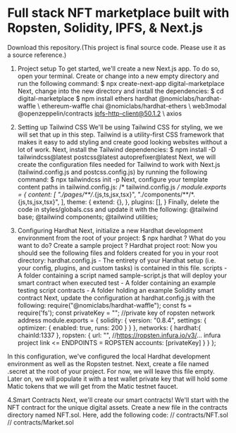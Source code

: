 # Full stack NFT marketplace built with Ropsten, Solidity, IPFS, & Next.js

Download this repository.(This project is final source code. Please use it as a source reference.)

1. Project setup
 To get started, we'll create a new Next.js app. To do so, open your terminal. Create or change into a new empty directory and run the following command:
  $ npx create-next-app digital-marketplace
 Next, change into the new directory and install the dependencies:
  $ cd digital-marketplace
  $ npm install ethers hardhat @nomiclabs/hardhat-waffle \ ethereum-waffle chai @nomiclabs/hardhat-ethers \ web3modal @openzeppelin/contracts ipfs-http-client@50.1.2 \ axios
  
2. Setting up Tailwind CSS
 We'll be using Tailwind CSS for styling, we we will set that up in this step.
 Tailwind is a utility-first CSS framework that makes it easy to add styling and create good looking websites without a lot of work.
 Next, install the Tailwind dependencies:
  $ npm install -D tailwindcss@latest postcss@latest autoprefixer@latest
 Next, we will create the configuration files needed for Tailwind to work with Next.js (tailwind.config.js and postcss.config.js) by running the following command:
  $ npx tailwindcss init -p
 Next, configure your template content paths in tailwind.config.js:
     /* tailwind.config.js */
    module.exports = {
      content: [
        "./pages/**/*.{js,ts,jsx,tsx}",
        "./components/**/*.{js,ts,jsx,tsx}",
      ],
      theme: {
        extend: {},
      },
      plugins: [],
    }
 Finally, delete the code in styles/globals.css and update it with the following:
 @tailwind base;
 @tailwind components;
 @tailwind utilities;
 
3. Configuring Hardhat
 Next, initialize a new Hardhat development environment from the root of your project:
  $ npx hardhat
   ? What do you want to do? Create a sample project
   ? Hardhat project root: <Choose default path>
 Now you should see the following files and folders created for you in your root directory:
  hardhat.config.js - The entirety of your Hardhat setup (i.e. your config, plugins, and custom tasks) is contained in this file.
  scripts - A folder containing a script named sample-script.js that will deploy your smart contract when executed
  test - A folder containing an example testing script
  contracts - A folder holding an example Solidity smart contract
 Next, update the configuration at hardhat.config.js with the following:
    require("@nomiclabs/hardhat-waffle");
    const fs = require('fs');
    const privateKey = ""; //private key of ropsten network address
    module.exports = {
      solidity: {
        version: "0.8.4",
        settings: {
          optimizer: {
            enabled: true,
            runs: 200
          }
        }
      },
      networks: {
        hardhat:{
          chainId:1337
        },
        ropsten: {
          url: "", //https://ropsten.infura.io/v3/... infura project link <= ENDPOINTS = ROPSTEN
          accounts: [privateKey]
        }
      }
    };
                                                                                     
 In this configuration, we've configured the local Hardhat development environment as well as the Ropsten testnet.
 Next, create a file named .secret at the root of your project. For now, we will leave this file empty. Later on, we will populate it with a test wallet private key that will hold some Matic tokens that we will get from the Matic testnet faucet.

4.Smart Contracts
 Next, we'll create our smart contracts! We'll start with the NFT contract for the unique digital assets.
 Create a new file in the contracts directory named NFT.sol. Here, add the following code:
            // contracts/NFT.sol
            // contracts/Market.sol
            
            
            
  
